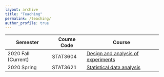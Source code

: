 ```yaml
---
layout: archive
title: "Teaching"
permalink: /teaching/
author_profile: true
---
```




|   Semester     |    Course  Code   | Course|
| -------------  |-------------      |-------------|
| 2020 Fall  (Current)   |  STAT3604  | [Design and analysis of experiments](https://webapp.science.hku.hk/sr4/servlet/enquiry?Type=Course&course_code=STAT3604)|      
| 2020 Spring      |  STAT3621   | [Statistical data analysis](https://webapp.science.hku.hk/sr4/servlet/enquiry?Type=Course&course_code=STAT3621) |
